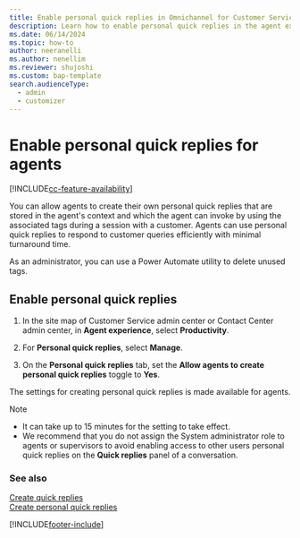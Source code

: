 ```yaml
---
title: Enable personal quick replies in Omnichannel for Customer Service
description: Learn how to enable personal quick replies in the agent experience for Omnichannel for Customer Service.
ms.date: 06/14/2024
ms.topic: how-to
author: neeranelli
ms.author: nenellim
ms.reviewer: shujoshi
ms.custom: bap-template
search.audienceType: 
  - admin
  - customizer
---
```

 
# Enable personal quick replies for agents

[!INCLUDE[cc-feature-availability](../../includes/cc-feature-availability.md)]

You can allow agents to create their own personal quick replies that are stored in the agent's context and which the agent can invoke by using the associated tags during a session with a customer. Agents can use personal quick replies to respond to customer queries efficiently with minimal turnaround time.

As an administrator, you can use a Power Automate utility to delete unused tags.

## Enable personal quick replies

1. In the site map of Customer Service admin center or Contact Center admin center, in **Agent experience**, select **Productivity**.
   
1. For **Personal quick replies**, select **Manage**.

1. On the **Personal quick replies** tab, set the **Allow agents to create personal quick replies** toggle to **Yes**.

The settings for creating personal quick replies is made available for agents.

> [!NOTE]
>
> - It can take up to 15 minutes for the setting to take effect.
> - We recommend that you do not assign the System administrator role to agents or supervisors to avoid enabling access to other users personal quick replies on the **Quick replies** panel of a conversation.

### See also

[Create quick replies](create-quick-replies.md)  
[Create personal quick replies](../use/create-personal-quick-replies.md)  


[!INCLUDE[footer-include](../../includes/footer-banner.md)]
